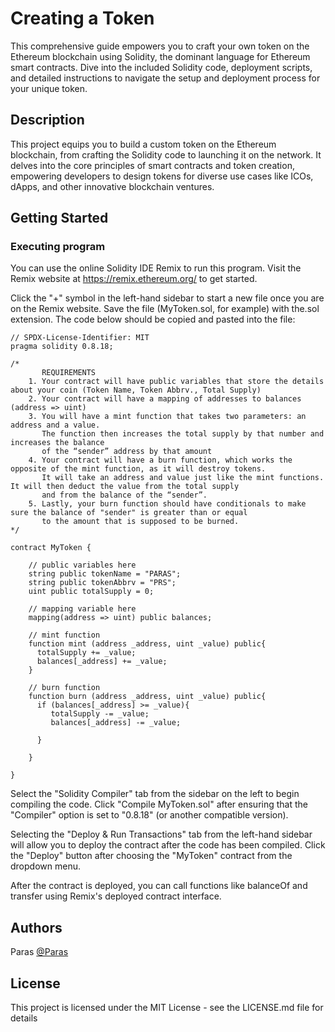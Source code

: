 # Creating a Token
This comprehensive guide empowers you to craft your own token on the Ethereum blockchain using Solidity, the dominant language for Ethereum smart contracts. Dive into the included Solidity code, deployment scripts, and detailed instructions to navigate the setup and deployment process for your unique token.

## Description
This project equips you to build a custom token on the Ethereum blockchain, from crafting the Solidity code to launching it on the network.  It delves into the core principles of smart contracts and token creation, empowering developers to design tokens for diverse use cases like ICOs, dApps, and other innovative blockchain ventures.

## Getting Started

### Executing program
You can use the online Solidity IDE Remix to run this program. Visit the Remix website at https://remix.ethereum.org/ to get started.

Click the "+" symbol in the left-hand sidebar to start a new file once you are on the Remix website. Save the file (MyToken.sol, for example) with the.sol extension. The code below should be copied and pasted into the file:

```solidity
// SPDX-License-Identifier: MIT
pragma solidity 0.8.18;

/*
       REQUIREMENTS
    1. Your contract will have public variables that store the details about your coin (Token Name, Token Abbrv., Total Supply)
    2. Your contract will have a mapping of addresses to balances (address => uint)
    3. You will have a mint function that takes two parameters: an address and a value. 
       The function then increases the total supply by that number and increases the balance 
       of the “sender” address by that amount
    4. Your contract will have a burn function, which works the opposite of the mint function, as it will destroy tokens. 
       It will take an address and value just like the mint functions. It will then deduct the value from the total supply 
       and from the balance of the “sender”.
    5. Lastly, your burn function should have conditionals to make sure the balance of "sender" is greater than or equal 
       to the amount that is supposed to be burned.
*/

contract MyToken {

    // public variables here 
    string public tokenName = "PARAS";
    string public tokenAbbrv = "PRS";
    uint public totalSupply = 0;

    // mapping variable here 
    mapping(address => uint) public balances;

    // mint function
    function mint (address _address, uint _value) public{
      totalSupply += _value;
      balances[_address] += _value;
    }

    // burn function
    function burn (address _address, uint _value) public{
      if (balances[_address] >= _value){
         totalSupply -= _value;
         balances[_address] -= _value;
         
      }
      
    }

}
```

Select the "Solidity Compiler" tab from the sidebar on the left to begin compiling the code. Click "Compile MyToken.sol" after ensuring that the "Compiler" option is set to "0.8.18" (or another compatible version).

Selecting the "Deploy & Run Transactions" tab from the left-hand sidebar will allow you to deploy the contract after the code has been compiled. Click the "Deploy" button after choosing the "MyToken" contract from the dropdown menu.

After the contract is deployed, you can call functions like balanceOf and transfer using Remix's deployed contract interface.

## Authors

Paras
[@Paras](https://parassaini8756@gmail.com)


## License

This project is licensed under the MIT License - see the LICENSE.md file for details
